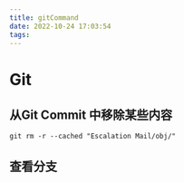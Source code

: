 ```yaml
---
title: gitCommand
date: 2022-10-24 17:03:54
tags:
---
```


# Git

## 从Git Commit 中移除某些内容

```git
git rm -r --cached "Escalation Mail/obj/"
```

## 查看分支


